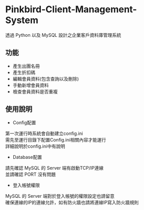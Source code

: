 # Pinkbird-Client-Management-System
透過 Python 以及 MySQL 設計之企業客戶資料庫管理系統

## 功能

 - 產生出團名冊
 - 產生折扣碼
 - 編輯會員資料(包含查詢以及刪除)
 - 手動新增會員資料
 - 檢查會員資料是否重複

## 使用說明

 - Config配置
 
第一次運行時系統會自動建立config.ini<br>
需先至運行目錄下配置Config.ini相關內容才能運行<br>
詳細說明於config.ini中有說明
 
 - Database配置

請先確認 MySQL 的 Server 端有啟動TCP/IP連線<br>
並請確認 PORT 沒有問題

 - 登入帳號權限

MySQL 的 Server 端對於登入帳號的權限設定也請留意<br>
確保連線的IP的連線允許，如有防火牆也請將連線IP寫入防火牆規則
